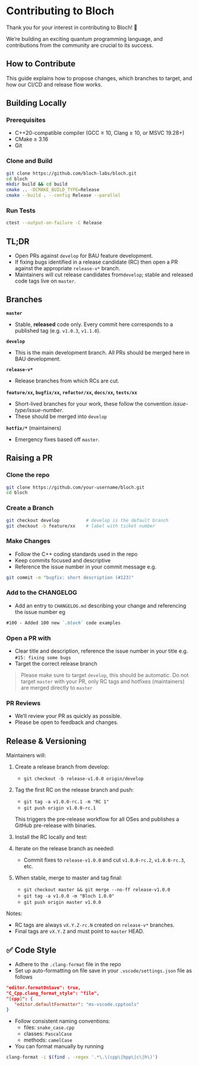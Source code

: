 # Contributing to Bloch

Thank you for your interest in contributing to Bloch! 🎉

We’re building an exciting quantum programming language, and contributions from the community are crucial to its success.

## How to Contribute

This guide explains how to propose changes, which branches to target, and how our CI/CD and release flow works.

## Building Locally

### Prerequisites

- C++20-compatible compiler (GCC ≥ 10, Clang ≥ 10, or MSVC 19.28+)
- CMake ≥ 3.16
- Git

### Clone and Build

```bash
git clone https://github.com/bloch-labs/bloch.git
cd bloch
mkdir build && cd build
cmake .. -DCMAKE_BUILD_TYPE=Release
cmake --build . --config Release --parallel
```

### Run Tests

```bash
ctest --output-on-failure -C Release
```

## TL;DR
- Open PRs against `develop` for BAU feature development.
- If fixing bugs identified in a release candidate (RC) then open a PR against the appropriate `release-v*` branch.
- Maintainers will cut release candidates from`develop`; stable and released code tags live on `master`.

## Branches
**`master`**  
- Stable, **released** code only. Every commit here corresponds to a published tag (e.g. `v1.0.3`, `v1.1.0`).

**`develop`**
- This is the main development branch. All PRs should be merged here in BAU development.

**`release-v*`**  
- Release branches from which RCs are cut.

**`feature/xx`, `bugfix/xx`, `refactor/xx`, `docs/xx`, `tests/xx`**  
- Short-lived branches for your work, these follow the convention *issue-type/issue-number*.
- These should be merged into `develop `

**`hotfix/*`** (maintainers)  
- Emergency fixes based off `master`.

## Raising a PR
### Clone the repo
```bash
git clone https://github.com/your-username/bloch.git
cd bloch
```

### Create a Branch
```bash
git checkout develop          # develop is the default branch
git checkout -b feature/xx    # label with ticket number  
```

### Make Changes
- Follow the C++ coding standards used in the repo
- Keep commits focused and descriptive
- Reference the issue number in your commit message e.g.
```bash
git commit -m "bugfix: short description (#123)" 
```

### Add to the CHANGELOG
- Add an entry to `CHANGELOG.md` describing your change and referencing the issue number eg
```md
#100 - Added 100 new `.bloch` code examples
```

### Open a PR with 
- Clear title and description, reference the issue number in your title e.g. `#15: fixing some bugs`
- Target the correct release branch
> Please make sure to target `develop`, this should be automatic. Do not target `master` with your PR, only RC tags and hotfixes (maintainers) are merged directly to `master`

### PR Reviews
- We’ll review your PR as quickly as possible.
- Please be open to feedback and changes.

## Release & Versioning

Maintainers will:

1) Create a release branch from develop:
   - `git checkout -b release-v1.0.0 origin/develop`

2) Tag the first RC on the release branch and push:
   - `git tag -a v1.0.0-rc.1 -m "RC 1"`
   - `git push origin v1.0.0-rc.1`

   This triggers the pre-release workflow for all OSes and publishes a GitHub pre-release with binaries.

3) Install the RC locally and test:

4) Iterate on the release branch as needed:
   - Commit fixes to `release-v1.0.0` and cut `v1.0.0-rc.2`, `v1.0.0-rc.3`, etc.

5) When stable, merge to master and tag final:
   - `git checkout master && git merge --no-ff release-v1.0.0`
   - `git tag -a v1.0.0 -m "Bloch 1.0.0"`
   - `git push origin master v1.0.0`

Notes:
- RC tags are always `vX.Y.Z-rc.N` created on `release-v*` branches.
- Final tags are `vX.Y.Z` and must point to `master` HEAD.

## ✅ Code Style
- Adhere to the `.clang-format` file in the repo
- Set up auto-formatting on file save in your `.vscode/settings.json` file as follows
```json
"editor.formatOnSave": true,
"C_Cpp.clang_format_style": "file",
"[cpp]": {
   "editor.defaultFormatter": "ms-vscode.cpptools"
}
```
- Follow consistent naming conventions:
    - files: `snake_case.cpp`
    - classes: `PascalCase`
    - methods: `camelCase`
- You can format manually by running 
```bash
clang-format -i $(find . -regex '.*\.\(cpp\|hpp\|c\|h\)')
```
